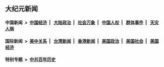 ## 大纪元新闻

#### 中国新闻 &nbsp;>&nbsp; [中国经济](indexes/ncid283/README.md?06221645) &nbsp;| &nbsp; [大陆政治](indexes/ncid277/README.md?06221645) &nbsp;| &nbsp; [社会万象](indexes/ncid282/README.md?06221645) &nbsp;| &nbsp; [中国人权](indexes/ncid278/README.md?06221645) &nbsp;| &nbsp; [群体事件](indexes/ncid279/README.md?06221645) &nbsp;| &nbsp; [天灾人祸](indexes/ncid280/README.md?06221645)

#### 国际新闻 &nbsp;>&nbsp; [美中关系](indexes/nf1412576/README.md?06221645) &nbsp;| &nbsp; [台湾新闻](indexes/ncid1349361/README.md?06221645) &nbsp;| &nbsp; [香港新闻](indexes/ncid1349362/README.md?06221645) &nbsp;| &nbsp; [美国政治](indexes/ncid1078159/README.md?06221645) &nbsp;| &nbsp; [美国社会](indexes/ncid1078160/README.md?06221645) &nbsp;| &nbsp; [美国经济](indexes/ncid1078158/README.md?06221645)

#### 特别专题 &nbsp;>&nbsp; [中共百年历史](https://github.com/epoch-news/epoch-special/blob/master/README.md?06221645)  

